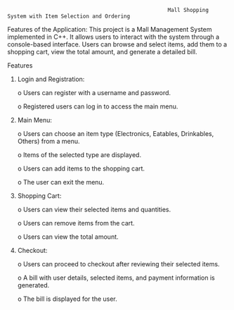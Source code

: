                                                        Mall Shopping System with Item Selection and Ordering


Features of the Application: 
    This project is a Mall Management System implemented in C++. It allows users to interact with the system through a console-based interface. Users can browse and select items, 
    add them to a shopping cart, view the total amount, and generate a detailed bill. 

Features 

  1. Login and Registration:
      
        o Users can register with a username and password.
     
        o Registered users can log in to access the main menu.
      
  3. Main Menu:
      
        o Users can choose an item type (Electronics, Eatables, Drinkables, Others) from a menu.
      
        o Items of the selected type are displayed.
      
        o Users can add items to the shopping cart.
      
        o The user can exit the menu.
     
  5. Shopping Cart:
     
        o Users can view their selected items and quantities.
       
        o Users can remove items from the cart.
     
        o Users can view the total amount.
      
  7. Checkout:
      
        o Users can proceed to checkout after reviewing their selected items.
      
        o A bill with user details, selected items, and payment information is generated.
      
        o The bill is displayed for the user.
